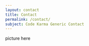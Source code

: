 ```yaml
---
layout: contact
title: Contact
permalink: /contact/
subject: Code Karma Generic Contact
---
```


picture here